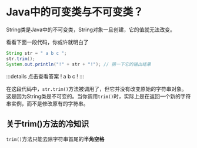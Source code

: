 # Java中的可变类与不可变类？

String类是Java中的不可变类，String对象一旦创建，它的值就无法改变。

看看下面一段代码，你或许就明白了

```java
String str = " a b c ";
str.trim();
System.out.println("!" + str + "!"); // 猜一下它的输出结果
```

:::details 点击查看答案
! a b c !
:::

在这段代码中，`str.trim()`方法被调用了，但它并没有改变原始的字符串对象。这是因为String类是不可变的。当你调用`trim()`时，实际上是在返回一个新的字符串实例，而不是修改原有的字符串。

## 关于trim()方法的冷知识

`trim()`方法只能去除字符串首尾的**半角空格**
